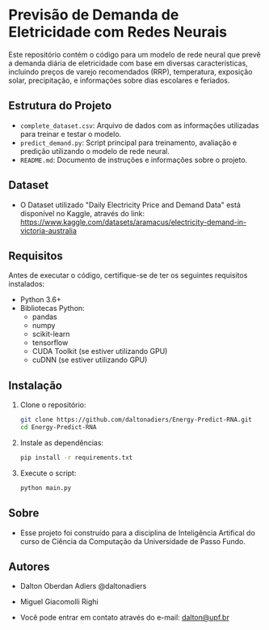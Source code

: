 # Previsão de Demanda de Eletricidade com Redes Neurais

Este repositório contém o código para um modelo de rede neural que prevê a demanda diária de eletricidade com base em diversas características, incluindo preços de varejo recomendados (RRP), temperatura, exposição solar, precipitação, e informações sobre dias escolares e feriados.

## Estrutura do Projeto

- `complete_dataset.csv`: Arquivo de dados com as informações utilizadas para treinar e testar o modelo.
- `predict_demand.py`: Script principal para treinamento, avaliação e predição utilizando o modelo de rede neural.
- `README.md`: Documento de instruções e informações sobre o projeto.

## Dataset

   - O Dataset utilizado "Daily Electricity Price and Demand Data" está disponível no Kaggle, através do link: 
    https://www.kaggle.com/datasets/aramacus/electricity-demand-in-victoria-australia

## Requisitos

Antes de executar o código, certifique-se de ter os seguintes requisitos instalados:

- Python 3.6+
- Bibliotecas Python:
  - pandas
  - numpy
  - scikit-learn
  - tensorflow
  - CUDA Toolkit (se estiver utilizando GPU)
  - cuDNN (se estiver utilizando GPU)

## Instalação

1. Clone o repositório:
   ```bash
   git clone https://github.com/daltonadiers/Energy-Predict-RNA.git
   cd Energy-Predict-RNA
2. Instale as dependências:
    ```bash
    pip install -r requirements.txt
3. Execute o script:
    ```bash
    python main.py

## Sobre

   - Esse projeto foi construído para a disciplina de Inteligência Artifical do curso de Ciência da Computação da Universidade de Passo Fundo.

## Autores

   - Dalton Oberdan Adiers @daltonadiers
   - Miguel Giacomolli Righi

   - Você pode entrar em contato através do e-mail: dalton@upf.br
